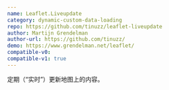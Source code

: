 ```yaml
---
name: Leaflet.Liveupdate
category: dynamic-custom-data-loading
repo: https://github.com/tinuzz/leaflet-liveupdate
author: Martijn Grendelman
author-url: https://github.com/tinuzz/
demo: https://www.grendelman.net/leaflet/
compatible-v0:
compatible-v1: true
---
```


定期（“实时”）更新地图上的内容。
